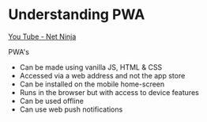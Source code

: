 # Understanding PWA

[You Tube - Net Ninja](https://www.youtube.com/watch?v=4XT23X0Fjfk&list=PL4cUxeGkcC9gTxqJBcDmoi5Q2pzDusSL7&index=1)

PWA's

- Can be made using vanilla JS, HTML & CSS
- Accessed via a web address and not the app store
- Can be installed on the mobile home-screen
- Runs in the browser but with access to device features
- Can be used offline
- Can use web push notifications


